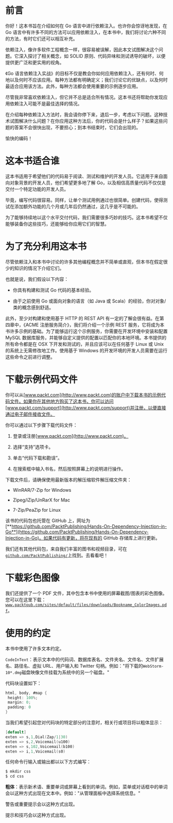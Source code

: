 # 前言

你好！这本书旨在介绍如何在 Go 语言中进行依赖注入。也许你会惊讶地发现，在 Go 语言中有许多不同的方法可以应用依赖注入，在本书中，我们将讨论六种不同的方法，有时它们还可以相互补充。

依赖注入，像许多软件工程概念一样，很容易被误解，因此本文试图解决这个问题。它深入探讨了相关概念，如 SOLID 原则、代码异味和测试诱导的破坏，以便提供更广泛和更实用的视角。

《Go 语言依赖注入实战》的目标不仅是教会你如何应用依赖注入，还有何时、何地以及何时不应该应用。每种方法都有明确定义；我们讨论它的优缺点，以及何时最适合应用该方法。此外，每种方法都会使用重要的示例逐步应用。

尽管我非常喜欢依赖注入，但它并不总是适合所有情况。这本书还将帮助你发现应用依赖注入可能不是最佳选择的情况。

在介绍每种依赖注入方法时，我会请你停下来，退后一步，考虑以下问题。这种技术试图解决什么问题？在你应用这种方法后，你的代码会是什么样子？如果这些问题的答案不会很快出现，不要担心；到本书结束时，它们会出现的。

愉快的编码！

# 这本书适合谁

这本书适用于希望他们的代码易于阅读、测试和维护的开发人员。它适用于来自面向对象背景的开发人员，他们希望更多地了解 Go，以及相信高质量代码不仅仅是交付一个特定功能的开发人员。

毕竟，编写代码很容易。同样，让单个测试用例通过也很简单。创建代码，使得测试在添加额外功能的几个月或几年后仍然通过，这几乎是不可能的。

为了能够持续地以这个水平交付代码，我们需要很多巧妙的技巧。这本书希望不仅能够装备你这些技巧，还能够给你应用它们的智慧。

# 为了充分利用这本书

尽管依赖注入和本书中讨论的许多其他编程概念并不简单或直观，但本书在假定很少的知识的情况下介绍它们。

也就是说，我们假设以下内容：

+   你具有构建和测试 Go 代码的基本经验。

+   由于之前使用 Go 或面向对象的语言（如 Java 或 Scala）的经验，你对对象/类的概念感到舒适。

此外，至少对构建和使用基于 HTTP 的 REST API 有一定的了解会很有益。在第四章中，《ACME 注册服务简介》，我们将介绍一个示例 REST 服务，它将成为本书许多示例的基础。为了能够运行这个示例服务，你需要在开发环境中安装和配置 MySQL 数据库服务，并能够自定义提供的配置以匹配你的本地环境。本书提供的所有命令都是在 OSX 下开发和测试的，并且应该可以在任何基于 Linux 或 Unix 的系统上无需修改地工作。使用基于 Windows 的开发环境的开发人员需要在运行这些命令之前进行调整。

# 下载示例代码文件

你可以从[www.packt.com](http://www.packt.com)的账户中下载本书的示例代码文件。如果你在其他地方购买了这本书，你可以访问[www.packt.com/support](http://www.packt.com/support)并注册，以便直接通过电子邮件接收文件。

你可以通过以下步骤下载代码文件：

1.  登录或注册[www.packt.com](http://www.packt.com)。

1.  选择“支持”选项卡。

1.  单击“代码下载和勘误”。

1.  在搜索框中输入书名，然后按照屏幕上的说明进行操作。

下载文件后，请确保使用最新版本的解压缩软件解压缩文件夹：

+   WinRAR/7-Zip for Windows

+   Zipeg/iZip/UnRarX for Mac

+   7-Zip/PeaZip for Linux

该书的代码包也托管在 GitHub 上，网址为[**https://github.com/PacktPublishing/Hands-On-Dependency-Injection-in-Go**](https://github.com/PacktPublishing/Hands-On-Dependency-Injection-in-Go)。如果代码有更新，将在现有的 GitHub 存储库上进行更新。

我们还有其他代码包，来自我们丰富的图书和视频目录，可在[`github.com/PacktPublishing/`](https://github.com/PacktPublishing/)上找到。去看看吧！

# 下载彩色图像

我们还提供了一个 PDF 文件，其中包含本书中使用的屏幕截图/图表的彩色图像。您可以在这里下载：[`www.packtpub.com/sites/default/files/downloads/Bookname_ColorImages.pdf`](http://www.packtpub.com/sites/default/files/downloads/Bookname_ColorImages.pdf)。

# 使用的约定

本书中使用了许多文本约定。

`CodeInText`：表示文本中的代码词、数据库表名、文件夹名、文件名、文件扩展名、路径名、虚拟 URL、用户输入和 Twitter 句柄。例如："将下载的`WebStorm-10*.dmg`磁盘映像文件挂载为系统中的另一个磁盘。"

代码块设置如下：

```go
html, body, #map {
 height: 100%; 
 margin: 0;
 padding: 0
}
```

当我们希望引起您对代码块的特定部分的注意时，相关行或项目将以粗体显示：

```go
[default]
exten => s,1,Dial(Zap/1|30)
exten => s,2,Voicemail(u100)
exten => s,102,Voicemail(b100)
exten => i,1,Voicemail(s0)
```

任何命令行输入或输出都以以下方式编写：

```go
$ mkdir css
$ cd css
```

**粗体**：表示新术语、重要单词或屏幕上看到的单词。例如，菜单或对话框中的单词会以这种方式出现在文本中。例如："从管理面板中选择系统信息。"

警告或重要提示会以这种方式出现。

提示和技巧会以这种方式出现。
